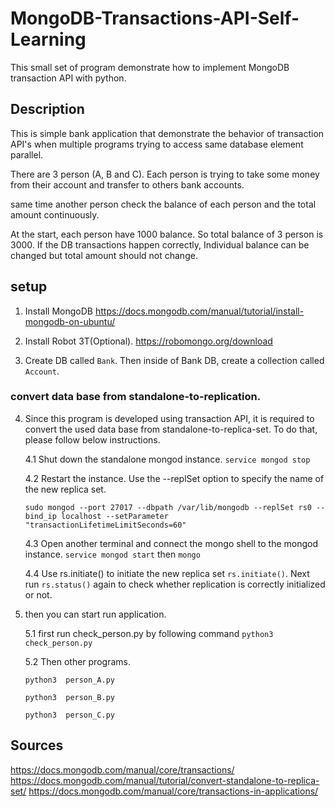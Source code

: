 # MongoDB-Transactions-API-Self-Learning

This small set of program demonstrate how to implement MongoDB transaction API with python.

## Description

This is simple bank application that demonstrate the behavior of transaction API's when multiple programs trying to access same database element parallel.

There are 3 person (A, B and C). Each person is trying to take some money from their account and transfer to others bank accounts.

same time another person check the balance of each person and the total amount continuously. 

At the start, each person have 1000 balance. So total balance of 3 person is 3000. If the DB transactions happen correctly, Individual balance can be changed but total amount should not change.

## setup

1. Install MongoDB
https://docs.mongodb.com/manual/tutorial/install-mongodb-on-ubuntu/

2. Install Robot 3T(Optional).
https://robomongo.org/download

3. Create DB called ```Bank```. Then inside of Bank DB, create a collection called ```Account```.

### convert data base from standalone-to-replication.

4. Since this program is developed using transaction API, it is required to convert the used data base from standalone-to-replica-set. To do that, please follow below instructions.

    4.1 Shut down the standalone mongod instance. ```service mongod stop```

    4.2 Restart the instance. Use the --replSet option to specify the name of the new replica set.

    ```sudo mongod --port 27017 --dbpath /var/lib/mongodb --replSet rs0 --bind_ip localhost --setParameter "transactionLifetimeLimitSeconds=60"```  

    4.3 Open another terminal and connect the mongo shell to the mongod instance. ```service mongod start``` then ```mongo```

    4.4 Use rs.initiate() to initiate the new replica set ```rs.initiate()```. Next run ```rs.status()``` again to check whether replication is correctly initialized or not.

5. then you can start run application.

    5.1 first run check_person.py by following command ```python3 check_person.py```

    5.2 Then other programs.

    ```python3  person_A.py```

    ```python3  person_B.py```

    ```python3  person_C.py```

## Sources

https://docs.mongodb.com/manual/core/transactions/
https://docs.mongodb.com/manual/tutorial/convert-standalone-to-replica-set/
https://docs.mongodb.com/manual/core/transactions-in-applications/




